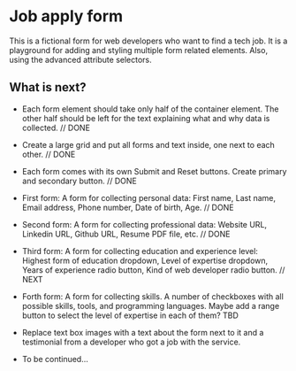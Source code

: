 # Job apply form

This is a fictional form for web developers who want to find a tech job. It is a playground for adding and styling multiple form related elements. Also, using the advanced attribute selectors.

## What is next?

- Each form element should take only half of the container element. The other half should be left for the text explaining what and why data is collected. // DONE

- Create a large grid and put all forms and text inside, one next to each other. // DONE

- Each form comes with its own Submit and Reset buttons. Create primary and secondary button. // DONE

- First form: A form for collecting personal data: First name, Last name, Email address, Phone number, Date of birth, Age. // DONE

- Second form: A form for collecting professional data: Website URL, Linkedin URL, Github URL, Resume PDF file, etc. // DONE

- Third form: A form for collecting education and experience level: Highest form of education dropdown, Level of expertise dropdown, Years of experience radio button, Kind of web developer radio button. // NEXT

- Forth form: A form for collecting skills. A number of checkboxes with all possible skills, tools, and programming languages. Maybe add a range button to select the level of expertise in each of them? TBD

- Replace text box images with a text about the form next to it and a testimonial from a developer who got a job with the service.

- To be continued...
